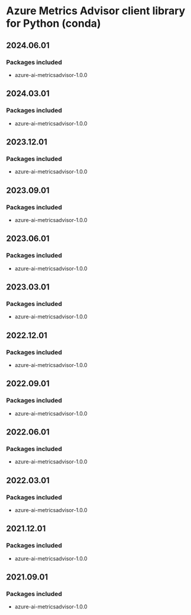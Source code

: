# Azure Metrics Advisor client library for Python (conda)

## 2024.06.01

### Packages included

- azure-ai-metricsadvisor-1.0.0

## 2024.03.01

### Packages included

- azure-ai-metricsadvisor-1.0.0

## 2023.12.01

### Packages included

- azure-ai-metricsadvisor-1.0.0

## 2023.09.01

### Packages included

- azure-ai-metricsadvisor-1.0.0

## 2023.06.01

### Packages included

- azure-ai-metricsadvisor-1.0.0

## 2023.03.01

### Packages included

- azure-ai-metricsadvisor-1.0.0

## 2022.12.01

### Packages included

- azure-ai-metricsadvisor-1.0.0

## 2022.09.01

### Packages included

- azure-ai-metricsadvisor-1.0.0

## 2022.06.01

### Packages included

- azure-ai-metricsadvisor-1.0.0

## 2022.03.01

### Packages included

- azure-ai-metricsadvisor-1.0.0

## 2021.12.01

### Packages included

- azure-ai-metricsadvisor-1.0.0

## 2021.09.01

### Packages included

- azure-ai-metricsadvisor-1.0.0
